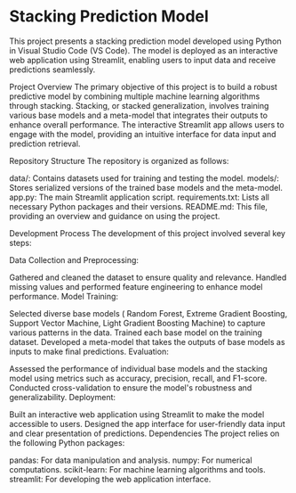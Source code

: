 # Stacking Prediction Model
This project presents a stacking prediction model developed using Python in Visual Studio Code (VS Code). The model is deployed as an interactive web application using Streamlit, enabling users to input data and receive predictions seamlessly.

Project Overview
The primary objective of this project is to build a robust predictive model by combining multiple machine learning algorithms through stacking. Stacking, or stacked generalization, involves training various base models and a meta-model that integrates their outputs to enhance overall performance. The interactive Streamlit app allows users to engage with the model, providing an intuitive interface for data input and prediction retrieval.

Repository Structure
The repository is organized as follows:

data/: Contains datasets used for training and testing the model.
models/: Stores serialized versions of the trained base models and the meta-model.
app.py: The main Streamlit application script.
requirements.txt: Lists all necessary Python packages and their versions.
README.md: This file, providing an overview and guidance on using the project.

Development Process
The development of this project involved several key steps:

Data Collection and Preprocessing:

Gathered and cleaned the dataset to ensure quality and relevance.
Handled missing values and performed feature engineering to enhance model performance.
Model Training:

Selected diverse base models ( Random Forest, Extreme Gradient Boosting, Support Vector Machine, Light Gradient Boosting Machine) to capture various patterns in the data.
Trained each base model on the training dataset.
Developed a meta-model that takes the outputs of base models as inputs to make final predictions.
Evaluation:

Assessed the performance of individual base models and the stacking model using metrics such as accuracy, precision, recall, and F1-score.
Conducted cross-validation to ensure the model's robustness and generalizability.
Deployment:

Built an interactive web application using Streamlit to make the model accessible to users.
Designed the app interface for user-friendly data input and clear presentation of predictions.
Dependencies
The project relies on the following Python packages:

pandas: For data manipulation and analysis.
numpy: For numerical computations.
scikit-learn: For machine learning algorithms and tools.
streamlit: For developing the web application interface.
